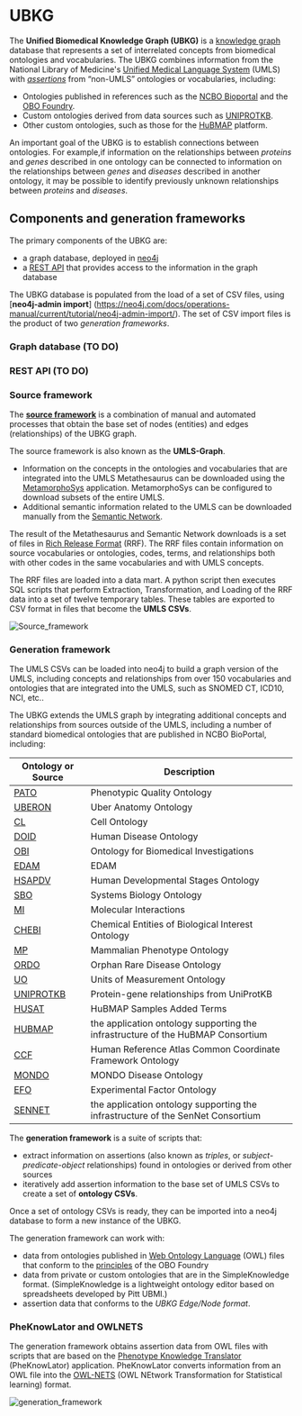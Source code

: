 # UBKG
The **Unified Biomedical Knowledge Graph (UBKG)** is a [knowledge graph](https://en.wikipedia.org/wiki/Knowledge_graph) database that represents a set of interrelated concepts from biomedical ontologies and vocabularies. The UBKG combines information from the National Library of Medicine's [Unified Medical Language System](https://www.nlm.nih.gov/research/umls/index.html) (UMLS) with [_assertions_](https://www.w3.org/TR/owl2-syntax/#Assertions) from “non-UMLS” ontologies or vocabularies, including:
- Ontologies published in references such as the [NCBO Bioportal](https://bioportal.bioontology.org/) and the [OBO Foundry](https://obofoundry.org/).
- Custom ontologies derived from data sources such as [UNIPROTKB](https://www.uniprot.org/).
- Other custom ontologies, such as those for the [HuBMAP](https://hubmapconsortium.org/) platform.

An important goal of the UBKG is to establish connections between ontologies. For example,if information on the relationships between _proteins_ and _genes_ described in one ontology can be connected to information on the relationships between _genes_ and _diseases_ described in another ontology, it may be possible to identify previously unknown relationships between _proteins_ and _diseases_.

## Components and generation frameworks
The primary components of the UBKG are:
- a graph database, deployed in [neo4j](https://neo4j.com/)
- a [REST API](https://restfulapi.net/) that provides access to the information in the graph database

The UBKG database is populated from the load of a set of CSV files, using [**neo4j-admin import**] (https://neo4j.com/docs/operations-manual/current/tutorial/neo4j-admin-import/). The set of CSV import files is the product of two _generation frameworks_. 

### Graph database (TO DO)
### REST API (TO DO)

### Source framework
The [**source framework**](https://github.com/dbmi-pitt/ubkg/tree/main/source_framework) is a combination of manual and automated processes that obtain the base set of nodes (entities) and edges (relationships) of the UBKG graph.

The source framework is also known as the **UMLS-Graph**.

- Information on the concepts in the ontologies and vocabularies that are integrated into the UMLS Metathesaurus can be downloaded using the [MetamorphoSys](https://www.ncbi.nlm.nih.gov/books/NBK9683/#:~:text=MetamorphoSys%20is%20the%20UMLS%20installation,to%20create%20customized%20Metathesaurus%20subsets.) application. MetamorphoSys can be configured to download subsets of the entire UMLS.
- Additional semantic information related to the UMLS can be downloaded manually from the [Semantic Network](https://lhncbc.nlm.nih.gov/semanticnetwork/). 

The result of the Metathesaurus and Semantic Network downloads is a set of files in [Rich Release Format](https://www.ncbi.nlm.nih.gov/books/NBK9685) (RRF). The RRF files contain information on source vocabularies or ontologies, codes, terms, and relationships both with other codes in the same vocabularies and with UMLS concepts.

The RRF files are loaded into a data mart. A python script then executes SQL scripts that perform Extraction, Transformation, and Loading of the RRF data into a set of twelve temporary tables. These tables are exported to CSV format in files that become the **UMLS CSVs**.

![Source_framework](https://user-images.githubusercontent.com/10928372/202307155-5bfd7a77-e858-4e5c-89a1-a42d964b871d.jpg)

### Generation framework
The UMLS CSVs can be loaded into neo4j to build a graph version of the UMLS, including concepts and relationships from over 150 vocabularies and ontologies that are integrated into the UMLS, such as SNOMED CT, ICD10, NCI, etc.. 

The UBKG extends the UMLS graph by integrating additional concepts and relationships from sources outside of the UMLS, including a number of standard biomedical ontologies that are published in NCBO BioPortal, including:

Ontology or Source | Description
--- | ---
[PATO](https://bioportal.bioontology.org/ontologies/PATO) | Phenotypic Quality Ontology
[UBERON](https://bioportal.bioontology.org/ontologies/UBERON) | Uber Anatomy Ontology 
[CL](https://bioportal.bioontology.org/ontologies/CL) | Cell Ontology
[DOID](https://bioportal.bioontology.org/ontologies/DOID) | Human Disease Ontology
[OBI](https://bioportal.bioontology.org/ontologies/OBI)| Ontology for Biomedical Investigations
[EDAM](https://bioportal.bioontology.org/ontologies/EDAM) | EDAM
[HSAPDV](https://bioportal.bioontology.org/ontologies/HSAPDV) | Human Developmental Stages Ontology
[SBO](https://bioportal.bioontology.org/ontologies/SBO) | Systems Biology Ontology
[MI](https://bioportal.bioontology.org/ontologies/MI) |Molecular Interactions
[CHEBI](https://bioportal.bioontology.org/ontologies/CHEBI) | Chemical Entities of Biological Interest Ontology
[MP](https://bioportal.bioontology.org/ontologies/MP) | Mammalian Phenotype Ontology
[ORDO](https://bioportal.bioontology.org/ontologies/ORDO) | Orphan Rare Disease Ontology
[UO](https://bioportal.bioontology.org/ontologies/UO)|Units of Measurement Ontology
[UNIPROTKB](https://www.uniprot.org/uniprotkb/?query=*)|Protein-gene relationships from UniProtKB
[HUSAT](https://bioportal.bioontology.org/ontologies/HUSAT) | HuBMAP Samples Added Terms
[HUBMAP](https://hubmapconsortium.org/)|the application ontology supporting the infrastructure of the HuBMAP Consortium
[CCF](https://bioportal.bioontology.org/ontologies/CCF)|Human Reference Atlas Common Coordinate Framework Ontology
[MONDO](https://bioportal.bioontology.org/ontologies/MONDO)|MONDO Disease Ontology
[EFO](https://bioportal.bioontology.org/ontologies/EFO)|Experimental Factor Ontology
[SENNET](https://sennetconsortium.org/)|the application ontology supporting the infrastructure of the SenNet Consortium

The **generation framework** is a suite of scripts that:
- extract information on assertions (also known as _triples_, or _subject-predicate-object_ relationships) found in ontologies or derived from other sources
- iteratively add assertion information to the base set of UMLS CSVs to create a set of **ontology CSVs**.

Once a set of ontology CSVs is ready, they can be imported into a neo4j database to form a new instance of the UBKG.

The generation framework can work with:
- data from ontologies published in [Web Ontology Language](https://www.w3.org/OWL/) (OWL) files that conform to the [principles](https://obofoundry.org/principles/fp-000-summary.html) of the OBO Foundry
- data from private or custom ontologies that are in the SimpleKnowledge format. (SimpleKnowledge is a lightweight ontology editor based on spreadsheets developed by Pitt UBMI.)
- assertion data that conforms to the _UBKG Edge/Node format_.

### PheKnowLator and OWLNETS
The generation framework obtains assertion data from OWL files with scripts that are based on the [Phenotype Knowledge Translator](https://github.com/callahantiff/PheKnowLator) (PheKnowLator) application. PheKnowLator converts information from an OWL file into the [OWL-NETS](https://github.com/callahantiff/PheKnowLator/wiki/OWL-NETS-2.0) (OWL NEtwork Transformation for Statistical learning) format.


![generation_framework](https://user-images.githubusercontent.com/10928372/202308840-1abc0684-684d-476a-8ed5-1a1b4118ffc6.jpg)
